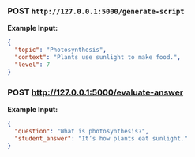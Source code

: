### POST `http://127.0.0.1:5000/generate-script`

**Example Input:**  
```json
{
  "topic": "Photosynthesis",
  "context": "Plants use sunlight to make food.",
  "level": 7
}
```

### POST http://127.0.0.1:5000/evaluate-answer
**Example Input:**
```json
{
  "question": "What is photosynthesis?",
  "student_answer": "It’s how plants eat sunlight."
}
```

